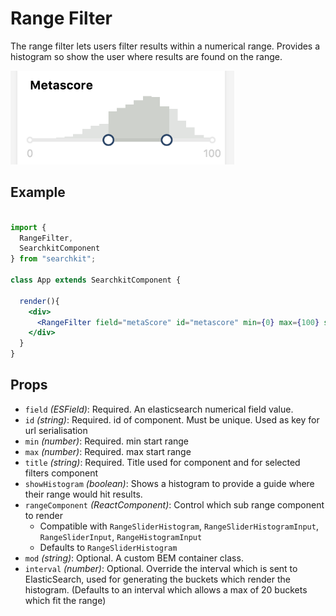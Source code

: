 # Range Filter
The range filter lets users filter results within a numerical range. Provides a histogram so show the user where results are found on the range.

<img src="./assets/range-filter.png" height="150px"/>

## Example

```jsx

import {
  RangeFilter,
  SearchkitComponent
} from "searchkit";

class App extends SearchkitComponent {

  render(){
    <div>
      <RangeFilter field="metaScore" id="metascore" min={0} max={100} showHistogram={true} title="MetaScore"/>
    </div>
  }
}
```

## Props
- `field` *(ESField)*: Required. An elasticsearch numerical field value.
- `id` *(string)*: Required. id of component. Must be unique. Used as key for url serialisation
- `min` *(number)*: Required. min start range
- `max` *(number)*: Required. max start range
- `title` *(string)*: Required. Title used for component and for selected filters component
- `showHistogram` *(boolean)*: Shows a histogram to provide a guide where their range would hit results.
- `rangeComponent` *(ReactComponent)*: Control which sub range component to render
   - Compatible with `RangeSliderHistogram`, `RangeSliderHistogramInput`, `RangeSliderInput`, `RangeHistogramInput`
   - Defaults to `RangeSliderHistogram`
- `mod` *(string)*: Optional. A custom BEM container class.
- `interval` *(number)*: Optional. Override the interval which is sent to ElasticSearch, used for generating the buckets which render the histogram. (Defaults to an interval which allows a max of 20 buckets which fit the range)
